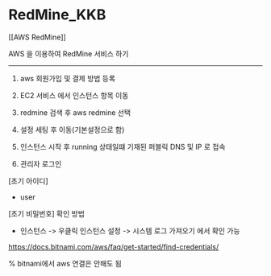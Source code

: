 # RedMine_KKB


[[AWS RedMine]]


AWS 을 이용하여 RedMine 서비스 하기


---------------------------------

1. aws 회원가입 및 결제 방법 등록

2. EC2 서비스 에서 인스턴스 항목 이동

3. redmine 검색 후 aws redmine 선택 

4. 설정 세팅 후 이동(기본설정으로 함)

5. 인스턴스 시작 후 running 상태일떄 기재된 퍼블릭 DNS 및 IP 로 접속

6. 관리자 로그인

[초기 아이디]
- user

[초기 비밀번호] 확인 방법
- 인스턴스 -> 우클릭 인스턴스 설정 -> 시스템 로그 가져오기 에서 확인 가능


https://docs.bitnami.com/aws/faq/get-started/find-credentials/

% bitnami에서 aws 연결은 안해도 됨






